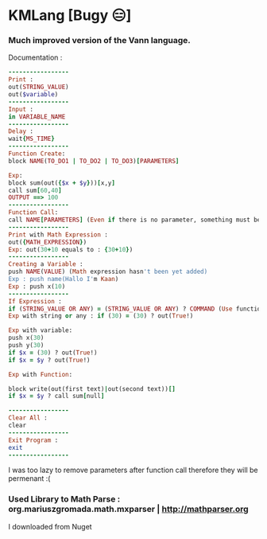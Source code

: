# KMLang [Bugy 😑]
### Much improved version of the Vann language.



Documentation : 

```ruby
-----------------
Print :
out(STRING_VALUE)
out($variable)
-----------------
Input :
in VARIABLE_NAME
-----------------
Delay :
wait{MS_TIME}
-----------------
Function Create:
block NAME(TO_DO1 | TO_DO2 | TO_DO3)[PARAMETERS]

Exp:
block sum(out({$x + $y}))[x,y]
call sum[60,40]
OUTPUT ==> 100
-----------------
Function Call:
call NAME[PARAMETERS] (Even if there is no parameter, something must be written in this field (Like : NULL)) 
-----------------
Print with Math Expression :
out({MATH_EXPRESSION})
Exp: out(30+10 equals to : {30+10})
-----------------
Creating a Variable :
push NAME(VALUE) (Math expression hasn't been yet added)
Exp : push name(Hallo I'm Kaan)
Exp : push x(10)
-----------------
If Expression :
if (STRING_VALUE OR ANY) = (STRING_VALUE OR ANY) ? COMMAND (Use functions to do many commands)
Exp with string or any : if (30) = (30) ? out(True!)

Exp with variable:
push x(30)
push y(30)
if $x = (30) ? out(True!)
if $x = $y ? out(True!)

Exp with Function:

block write(out(first text)|out(second text))[]
if $x = $y ? call sum[null]

-----------------
Clear All :
clear
-----------------
Exit Program :
exit
-----------------

```

I was too lazy to remove parameters after function call therefore they will be permenant :( 

### Used Library to Math Parse : org.mariuszgromada.math.mxparser | http://mathparser.org 
I downloaded from Nuget

